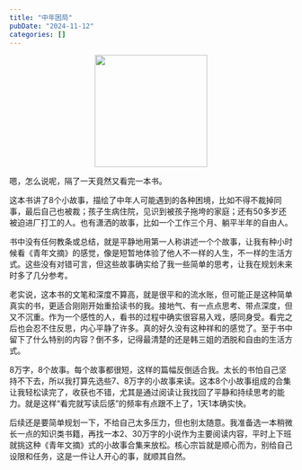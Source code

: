 ```yaml
---
title: "中年困局"
pubDate: "2024-11-12"
categories: []
---
```


<figure class="half"  align="center">
<img src = "https://img.beyondxin.top/2024/202411241739416.png" width=200>
</figure>


嗯，怎么说呢，隔了一天竟然又看完一本书。

这本书讲了8个小故事，描绘了中年人可能遇到的各种困境，比如不得不裁掉同事，最后自己也被裁；孩子生病住院，见识到被孩子拖垮的家庭；还有50多岁还被迫进厂打工的人。也有潇洒的故事，比如一个工作三个月、躺平半年的自由人。

书中没有任何教条或总结，就是平静地用第一人称讲述一个个故事，让我有种小时候看《青年文摘》的感觉，像是短暂地体验了他人不一样的人生，不一样的生活方式。这些没有对错可言，但这些故事确实给了我一些简单的思考，让我在规划未来时多了几分参考。

老实说，这本书的文笔和深度不算高，就是很平和的流水账，但可能正是这种简单真实的书，更适合刚刚开始重拾读书的我。接地气、有一点点思考、带点深度，但又不沉重。作为一个感性的人，看书的过程中确实很容易入戏，感同身受。看完之后也会忍不住反思，内心平静了许多。真的好久没有这种祥和的感觉了。至于书中留下了什么特别的内容？倒不多，记得最清楚的还是韩三姐的洒脱和自由的生活方式。

8万字，8个故事。每个故事都很短，这样的篇幅反倒适合我。太长的书怕自己坚持不下去，所以我打算先选些7、8万字的小故事来读。这本8个小故事组成的合集让我轻松读完了，收获也不错，尤其是通过阅读让我找回了平静和持续思考的能力。就是这样“看完就写读后感”的频率有点跟不上了，1天1本确实快。

后续还是要简单规划一下，不给自己太多压力，但也别太随意。我准备选一本稍微长一点的知识类书籍，再找一本2、30万字的小说作为主要阅读内容，平时上下班就挑这种《青年文摘》式的小故事合集来放松。核心宗旨就是顺心而为，别给自己设限和任务，这是一件让人开心的事，就顺其自然。

